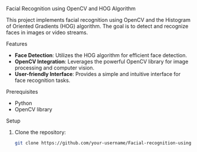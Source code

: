 Facial Recognition using OpenCV and HOG Algorithm

This project implements facial recognition using OpenCV and the Histogram of Oriented Gradients (HOG) algorithm. The goal is to detect and recognize faces in images or video streams.

Features

- **Face Detection**: Utilizes the HOG algorithm for efficient face detection.
- **OpenCV Integration**: Leverages the powerful OpenCV library for image processing and computer vision.
- **User-friendly Interface**: Provides a simple and intuitive interface for face recognition tasks.

Prerequisites

- Python
- OpenCV library

Setup

1. Clone the repository:

   ```bash
   git clone https://github.com/your-username/Facial-recognition-using-OpenCV-and-HOG-algorithm.git
